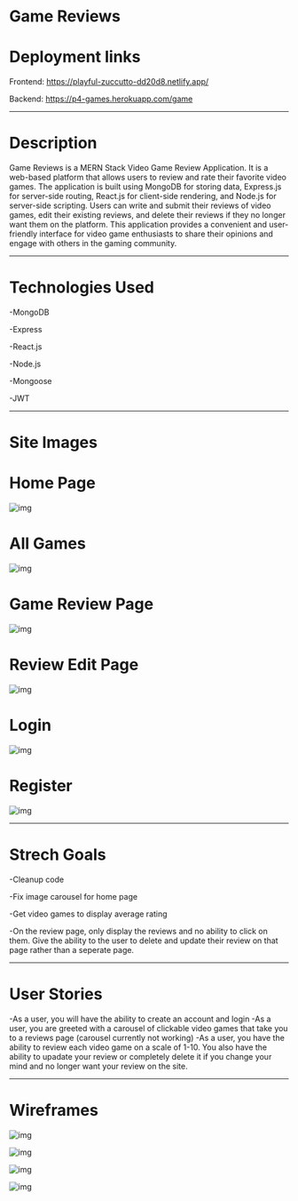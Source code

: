 # **Game Reviews**

# Deployment links

Frontend: https://playful-zuccutto-dd20d8.netlify.app/

Backend: https://p4-games.herokuapp.com/game

---

# Description

Game Reviews is a MERN Stack Video Game Review Application. It is a web-based platform that allows users to review and rate their favorite video games. The application is built using MongoDB for storing data, Express.js for server-side routing, React.js for client-side rendering, and Node.js for server-side scripting. Users can write and submit their reviews of video games, edit their existing reviews, and delete their reviews if they no longer want them on the platform. This application provides a convenient and user-friendly interface for video game enthusiasts to share their opinions and engage with others in the gaming community.

---

# Technologies Used

-MongoDB

-Express

-React.js

-Node.js

-Mongoose

-JWT

---

# Site Images

# Home Page

![img](https://i.imgur.com/Ls8TUn0.png)

# All Games

![img](https://i.imgur.com/M0BwVyz.png)

# Game Review Page

![img](https://i.imgur.com/9q88kMd.png)

# Review Edit Page

![img](https://i.imgur.com/3CJtvyl.png)

# Login

![img](https://i.imgur.com/Q6a0O0b.png)

# Register

![img](https://i.imgur.com/D0TPqa5.png)

---

# Strech Goals

-Cleanup code

-Fix image carousel for home page

-Get video games to display average rating

-On the review page, only display the reviews and no ability to click on them. Give the ability to the user to delete and update their review on that page rather than a seperate page.

---

# User Stories

-As a user, you will have the ability to create an account and login
-As a user, you are greeted with a carousel of clickable video games that take you to a reviews page (carousel currently not working)
-As a user, you have the ability to review each video game on a scale of 1-10. You also have the ability to upadate your review or completely delete it if you change your mind and no longer want your review on the site.

---

# Wireframes

![img](https://i.imgur.com/clJH2Jf.png)

![img](https://i.imgur.com/DU3gtNT.png)

![img](https://i.imgur.com/iaypc2d.png)

![img](https://i.imgur.com/6P6KzC6.png)
